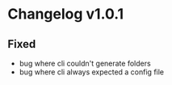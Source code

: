 # Changelog v1.0.1

## Fixed

- bug where cli couldn't generate folders
- bug where cli always expected a config file
